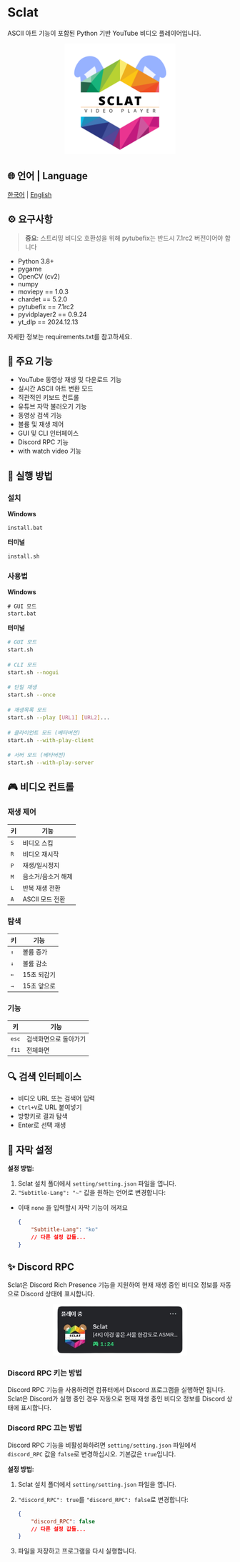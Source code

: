 # Sclat

ASCII 아트 기능이 포함된 Python 기반 YouTube 비디오 플레이어입니다.

<p align="center">
    <img src="./asset/sclatLogo.png" width="248" alt="Sclat 로고">
</p>

## 🌐 언어 | Language

[한국어](README.md) | [English](./docs/README.en.md)

## ⚙️ 요구사항

> **중요**: 스트리밍 비디오 호환성을 위해 pytubefix는 반드시 7.1rc2 버전이어야 합니다

-   Python 3.8+
-   pygame
-   OpenCV (cv2)
-   numpy
-   moviepy == 1.0.3
-   chardet == 5.2.0
-   pytubefix == 7.1rc2
-   pyvidplayer2 == 0.9.24
-   yt_dlp == 2024.12.13

자세한 정보는 requirements.txt를 참고하세요.

## 🌟 주요 기능

-   YouTube 동영상 재생 및 다운로드 기능
-   실시간 ASCII 아트 변환 모드
-   직관적인 키보드 컨트롤
-   유튜브 자막 불러오기 기능
-   동영상 검색 기능
-   볼륨 및 재생 제어
-   GUI 및 CLI 인터페이스
-   Discord RPC 기능
-   with watch video 기능

## 🚀 실행 방법

### 설치

**Windows**

```batch
install.bat
```

**터미널**

```bash
install.sh
```

### 사용법

**Windows**

```batch
# GUI 모드
start.bat
```

**터미널**

```bash
# GUI 모드
start.sh

# CLI 모드
start.sh --nogui

# 단일 재생
start.sh --once

# 재생목록 모드
start.sh --play [URL1] [URL2]...

# 클라이언트 모드 (베타버전)
start.sh --with-play-client

# 서버 모드 (베타버전)
start.sh --with-play-server
```

## 🎮 비디오 컨트롤

### 재생 제어

| 키  | 기능               |
| --- | ------------------ |
| `S` | 비디오 스킵        |
| `R` | 비디오 재시작      |
| `P` | 재생/일시정지      |
| `M` | 음소거/음소거 해제 |
| `L` | 반복 재생 전환     |
| `A` | ASCII 모드 전환    |

### 탐색

| 키  | 기능        |
| --- | ----------- |
| `↑` | 볼륨 증가   |
| `↓` | 볼륨 감소   |
| `←` | 15초 되감기 |
| `→` | 15초 앞으로 |

### 기능

| 키    | 기능                  |
| ----- | --------------------- |
| `esc` | 검색화면으로 돌아가기 |
| `f11` | 전체화면              |

## 🔍 검색 인터페이스

-   비디오 URL 또는 검색어 입력
-   `Ctrl+V`로 URL 붙여넣기
-   방향키로 결과 탐색
-   Enter로 선택 재생

## 💬 자막 설정

**설정 방법:**

1. Sclat 설치 폴더에서 `setting/setting.json` 파일을 엽니다.
2. `"Subtitle-Lang": "~"` 값을 원하는 언어로 변경합니다:
-  이때 `none` 을 입력할시 자막 기능이 꺼져요

    ```json
    {
        "Subtitle-Lang": "ko"
        // 다른 설정 값들...
    }
    ```


## ✨ Discord RPC

Sclat은 Discord Rich Presence 기능을 지원하여 현재 재생 중인 비디오 정보를 자동으로 Discord 상태에 표시합니다.

<p align="center">
    <img src="./asset/discordRPC.png" width="300" alt="Discord RPC 이미지">
</p>

### Discord RPC 키는 방법

Discord RPC 기능을 사용하려면 컴퓨터에서 Discord 프로그램을 실행하면 됩니다. Sclat은 Discord가 실행 중인 경우 자동으로 현재 재생 중인 비디오 정보를 Discord 상태에 표시합니다.

### Discord RPC 끄는 방법

Discord RPC 기능을 비활성화하려면 `setting/setting.json` 파일에서 `discord_RPC` 값을 `false`로 변경하십시오. 기본값은 `true`입니다.

**설정 방법:**

1. Sclat 설치 폴더에서 `setting/setting.json` 파일을 엽니다.
2. `"discord_RPC": true`를 `"discord_RPC": false`로 변경합니다:

    ```json
    {
        "discord_RPC": false
        // 다른 설정 값들...
    }
    ```

3. 파일을 저장하고 프로그램을 다시 실행합니다.
